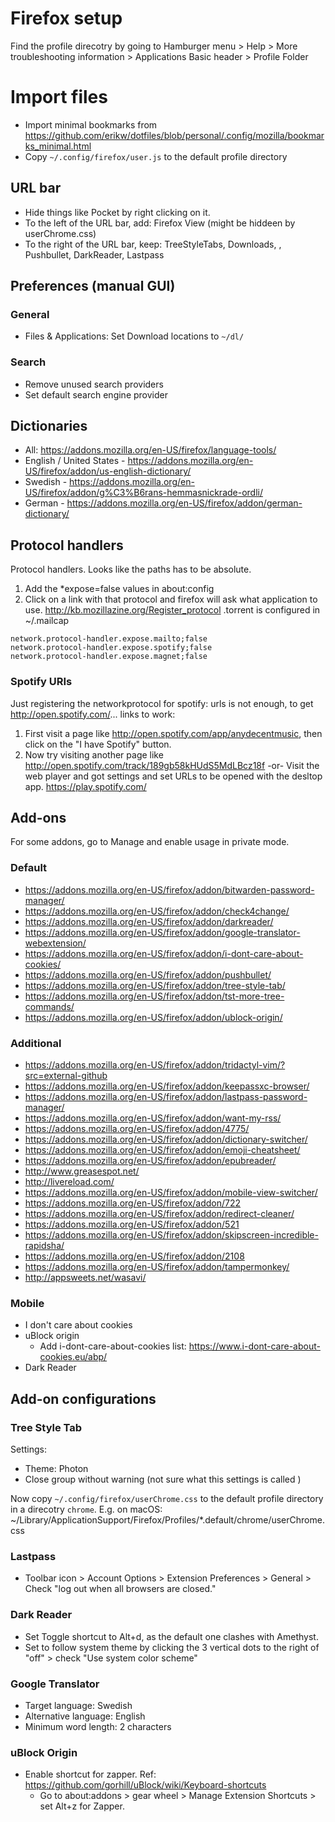 # Firefox setup
Find the profile direcotry by going to Hamburger menu > Help > More troubleshooting information > Applications Basic header > Profile Folder

# Import files
* Import minimal bookmarks from https://github.com/erikw/dotfiles/blob/personal/.config/mozilla/bookmarks_minimal.html
* Copy `~/.config/firefox/user.js` to the default profile directory

## URL bar
* Hide things like Pocket by right clicking on it.
* To the left of the URL bar, add: Firefox View (might be hiddeen by userChrome.css)
* To the right of the URL bar, keep: TreeStyleTabs, Downloads, <space>, Pushbullet, DarkReader, Lastpass

## Preferences (manual GUI)
### General
* Files & Applications: Set Download locations to `~/dl/`
### Search
* Remove unused search providers
* Set default search engine provider


## Dictionaries
* All: https://addons.mozilla.org/en-US/firefox/language-tools/
* English / United States - https://addons.mozilla.org/en-US/firefox/addon/us-english-dictionary/
* Swedish - https://addons.mozilla.org/en-US/firefox/addon/g%C3%B6rans-hemmasnickrade-ordli/
* German - https://addons.mozilla.org/en-US/firefox/addon/german-dictionary/

## Protocol handlers
Protocol handlers. Looks like the paths has to be absolute.
1. Add the *expose=false values in about:config
1. Click on a link with that protocol and firefox will ask what application to use. http://kb.mozillazine.org/Register_protocol
   .torrent is configured in ~/.mailcap
```
network.protocol-handler.expose.mailto;false
network.protocol-handler.expose.spotify;false
network.protocol-handler.expose.magnet;false
```

### Spotify URIs
Just registering the networkprotocol for spotify: urls is not enough, to get http://open.spotify.com/... links to work:
1) First visit a page like http://open.spotify.com/app/anydecentmusic, then click on the "I have Spotify" button.
2) Now try visiting another page like http://open.spotify.com/track/189gb58kHUdS5MdLBcz18f
-or-
Visit the web player and got settings and set URLs to be opened with the desltop app. https://play.spotify.com/

## Add-ons
For some addons, go to Manage and enable usage in private mode.

### Default
* https://addons.mozilla.org/en-US/firefox/addon/bitwarden-password-manager/
* https://addons.mozilla.org/en-US/firefox/addon/check4change/
* https://addons.mozilla.org/en-US/firefox/addon/darkreader/
* https://addons.mozilla.org/en-US/firefox/addon/google-translator-webextension/
* https://addons.mozilla.org/en-US/firefox/addon/i-dont-care-about-cookies/
* https://addons.mozilla.org/en-US/firefox/addon/pushbullet/
* https://addons.mozilla.org/en-US/firefox/addon/tree-style-tab/
* https://addons.mozilla.org/en-US/firefox/addon/tst-more-tree-commands/
* https://addons.mozilla.org/en-US/firefox/addon/ublock-origin/

### Additional
* https://addons.mozilla.org/en-US/firefox/addon/tridactyl-vim/?src=external-github
* https://addons.mozilla.org/en-US/firefox/addon/keepassxc-browser/
* https://addons.mozilla.org/en-US/firefox/addon/lastpass-password-manager/
* https://addons.mozilla.org/en-US/firefox/addon/want-my-rss/
* https://addons.mozilla.org/en-US/firefox/addon/4775/
* https://addons.mozilla.org/en-US/firefox/addon/dictionary-switcher/
* https://addons.mozilla.org/en-US/firefox/addon/emoji-cheatsheet/
* https://addons.mozilla.org/en-US/firefox/addon/epubreader/
* http://www.greasespot.net/
* http://livereload.com/
* https://addons.mozilla.org/en-US/firefox/addon/mobile-view-switcher/
* https://addons.mozilla.org/en-US/firefox/addon/722
* https://addons.mozilla.org/en-US/firefox/addon/redirect-cleaner/
* https://addons.mozilla.org/en-US/firefox/addon/521
* https://addons.mozilla.org/en-US/firefox/addon/skipscreen-incredible-rapidsha/
* https://addons.mozilla.org/en-US/firefox/addon/2108
* https://addons.mozilla.org/en-US/firefox/addon/tampermonkey/
* http://appsweets.net/wasavi/

### Mobile
* I don't care about cookies
* uBlock origin
  * Add i-dont-care-about-cookies list: https://www.i-dont-care-about-cookies.eu/abp/
* Dark Reader



## Add-on configurations
### Tree Style Tab
Settings:
* Theme: Photon
* Close group without warning (not sure what this settings is called )

Now copy `~/.config/firefox/userChrome.css` to the default profile directory in a direcotry `chrome`. E.g. on macOS: ~/Library/ApplicationSupport/Firefox/Profiles/*.default/chrome/userChrome.css


### Lastpass
* Toolbar icon > Account Options > Extension Preferences > General > Check "log out when all browsers are closed."

### Dark Reader
* Set Toggle shortcut to Alt+d, as the default one clashes with Amethyst.
* Set to follow system theme by clicking the 3 vertical dots to the right of "off" > check "Use system color scheme"

### Google Translator
* Target language: Swedish
* Alternative language: English
* Minimum word length: 2 characters

### uBlock Origin
* Enable shortcut for zapper. Ref: https://github.com/gorhill/uBlock/wiki/Keyboard-shortcuts
  * Go to about:addons > gear wheel > Manage Extension Shortcuts > set Alt+z for Zapper.
